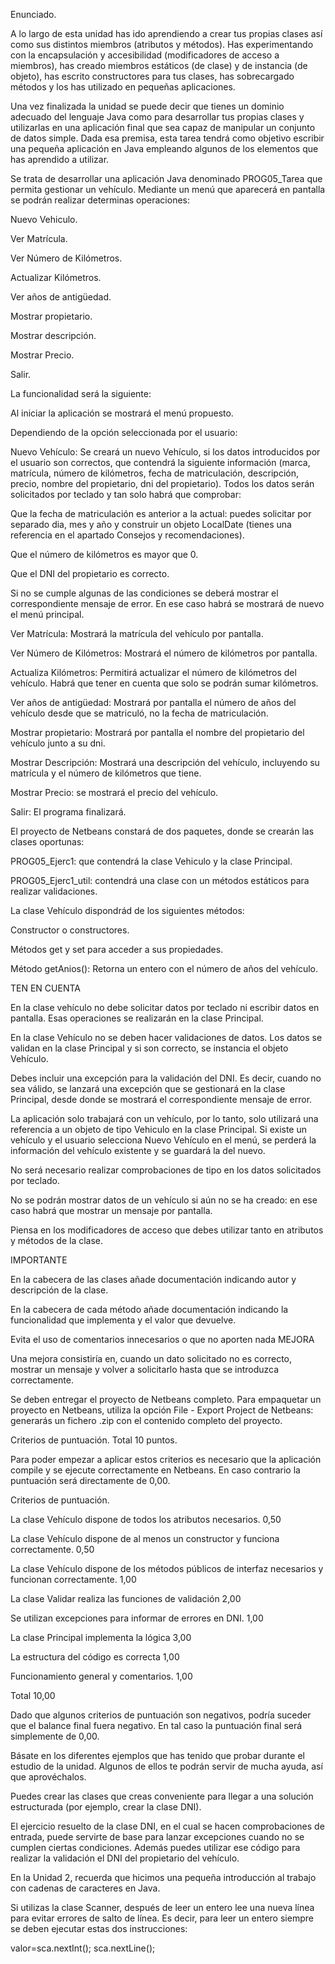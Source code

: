 Enunciado.

A lo largo de esta unidad has ido aprendiendo a crear tus propias clases así como sus distintos miembros (atributos y métodos). Has experimentando con la encapsulación y accesibilidad (modificadores de acceso a miembros), has creado miembros estáticos (de clase) y de instancia (de objeto), has escrito constructores para tus clases, has sobrecargado métodos y los has utilizado en pequeñas aplicaciones.

Una vez finalizada la unidad se puede decir que tienes un dominio adecuado del lenguaje Java como para desarrollar tus propias clases y utilizarlas en una aplicación final que sea capaz de manipular un conjunto de datos simple. Dada esa premisa, esta tarea tendrá como objetivo escribir una pequeña aplicación en Java empleando algunos de los elementos que has aprendido a utilizar.

Se trata de desarrollar una aplicación Java denominado PROG05_Tarea que permita gestionar un vehículo.  Mediante un menú que aparecerá en pantalla se podrán realizar determinas operaciones:

Nuevo Vehiculo.

Ver Matrícula.

Ver Número de Kilómetros.

Actualizar Kilómetros.

Ver años de antigüedad.

Mostrar propietario.

Mostrar descripción.

Mostrar Precio.

Salir.

La funcionalidad será la siguiente:

Al iniciar la aplicación se mostrará el menú propuesto.

Dependiendo de la opción seleccionada por el usuario:

Nuevo Vehículo: Se creará un nuevo Vehículo, si los datos introducidos por el usuario son correctos, que contendrá la siguiente información (marca, matrícula, número de kilómetros, fecha de matriculación, descripción, precio, nombre del propietario, dni del propietario). Todos los datos serán solicitados por teclado y tan solo habrá que comprobar:

Que la fecha de matriculación es anterior a la actual: puedes solicitar por separado dia, mes y año y construir un objeto LocalDate (tienes una referencia en el apartado Consejos y recomendaciones).

Que el número de kilómetros es mayor que 0.

Que el DNI del propietario es correcto.

Si no se cumple algunas de las condiciones se deberá mostrar el correspondiente mensaje de error. En ese caso habrá se mostrará de nuevo el menú principal.

Ver Matrícula: Mostrará la matrícula del vehículo por pantalla.

Ver Número de Kilómetros: Mostrará el número de kilómetros por pantalla.

Actualiza Kilómetros: Permitirá actualizar el número de kilómetros del vehículo. Habrá que tener en cuenta que solo se podrán sumar kilómetros.

Ver años de antigüedad: Mostrará por pantalla el número de años del vehículo desde que se matriculó, no la fecha de matriculación.

Mostrar propietario: Mostrará por pantalla el nombre del propietario del vehículo junto a su dni.

Mostrar Descripción: Mostrará una descripción del vehículo, incluyendo su matrícula y el número de kilómetros que tiene.

Mostrar Precio: se mostrará el precio del vehículo.

Salir: El programa finalizará.

El proyecto de Netbeans constará de dos paquetes, donde se crearán las clases oportunas:

PROG05_Ejerc1: que contendrá la clase Vehiculo y la clase Principal.

PROG05_Ejerc1_util: contendrá una clase  con un métodos estáticos para realizar validaciones.

La clase Vehículo dispondrád de los siguientes métodos:

Constructor o constructores.

Métodos get y set para acceder a sus propiedades.

Método getAnios(): Retorna un entero con el número de años del vehículo.

TEN EN CUENTA

En la clase vehículo no debe solicitar datos por teclado ni escribir datos en pantalla. Esas operaciones se realizarán en la clase Principal.

En la clase Vehículo no se deben hacer validaciones de datos. Los datos se validan en la clase Principal y si son correcto, se instancia el objeto Vehículo.

Debes incluir una excepción para la validación del DNI. Es decir, cuando no sea válido, se lanzará una excepción que se gestionará en la clase Principal, desde donde se mostrará el correspondiente mensaje de error.

La aplicación solo trabajará con un vehículo, por lo tanto, solo utilizará una referencia a un objeto de tipo Vehiculo en la clase Principal. Si existe un vehículo y el usuario selecciona Nuevo Vehículo en el menú, se perderá la información del vehículo existente y se guardará la del nuevo.

No será necesario realizar comprobaciones de tipo en los datos solicitados por teclado.

No se podrán mostrar datos de un vehículo si aún no se ha creado: en ese caso habrá que mostrar un mensaje por pantalla.

Piensa en los modificadores de acceso que debes utilizar tanto en atributos y métodos de la clase.

IMPORTANTE

En la cabecera de las clases añade documentación indicando autor y descripción de la clase.

En la cabecera de cada método añade documentación indicando la funcionalidad que implementa y el valor que devuelve.

Evita el uso de comentarios innecesarios o que no aporten nada
MEJORA

Una mejora consistiría en, cuando un dato solicitado no es correcto, mostrar un mensaje y volver a solicitarlo hasta que se introduzca correctamente.

Se deben entregar el proyecto de Netbeans completo. Para empaquetar un proyecto en Netbeans, utiliza la opción File - Export Project de Netbeans: generarás un fichero .zip con el contenido completo del proyecto.

Criterios de puntuación. Total 10 puntos.

Para poder empezar a aplicar estos criterios es necesario que la aplicación compile y se ejecute correctamente en Netbeans. En caso contrario la puntuación será directamente de 0,00.

Criterios de puntuación.

La clase Vehículo dispone de todos los atributos necesarios.	0,50

La clase Vehículo dispone de al menos un constructor y funciona correctamente.	0,50

La clase Vehículo dispone de los métodos públicos de interfaz necesarios y funcionan correctamente.	1,00

La clase Validar realiza las funciones de validación	2,00

Se utilizan excepciones para informar de errores en DNI.	1,00

La clase Principal implementa la lógica	3,00

La estructura del código es correcta	1,00

Funcionamiento general y comentarios.	1,00

Total	10,00

Dado que algunos criterios de puntuación son negativos, podría suceder que el balance final fuera negativo. En tal caso la puntuación final será simplemente de 0,00.



Básate en los diferentes ejemplos que has tenido que probar durante el estudio de la unidad. Algunos de ellos te podrán servir de mucha ayuda, así que aprovéchalos.

Puedes crear las clases que creas conveniente para llegar a una solución estructurada (por ejemplo, crear la clase DNI).

El ejercicio resuelto de la clase DNI, en el cual se hacen comprobaciones de entrada, puede servirte de base para lanzar excepciones cuando no se cumplen ciertas condiciones. Además puedes utilizar ese código para realizar la validación el DNI del propietario del vehículo.

En la Unidad 2, recuerda que hicimos una pequeña introducción al trabajo con cadenas de caracteres en Java.

Si utilizas la clase Scanner, después de leer un entero lee una nueva línea para evitar errores de salto de línea. Es decir, para leer un entero siempre se deben ejecutar estas dos instrucciones:

valor=sca.nextInt(); 
sca.nextLine();

